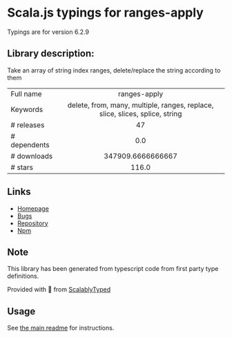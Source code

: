 
# Scala.js typings for ranges-apply

Typings are for version 6.2.9

## Library description:
Take an array of string index ranges, delete/replace the string according to them

|                    |                 |
| ------------------ | :-------------: |
| Full name          | ranges-apply |
| Keywords           | delete, from, many, multiple, ranges, replace, slice, slices, splice, string |
| # releases         | 47 |
| # dependents       | 0.0 |
| # downloads        | 347909.6666666667 |
| # stars            | 116.0 |

## Links
- [Homepage](https://codsen.com/os/ranges-apply)
- [Bugs](https://github.com/codsen/codsen/issues)
- [Repository](https://github.com/codsen/codsen)
- [Npm](https://www.npmjs.com/package/ranges-apply)
    


## Note
This library has been generated from typescript code from first party type definitions.

Provided with :purple_heart: from [ScalablyTyped](https://github.com/oyvindberg/ScalablyTyped)

## Usage
See [the main readme](../../readme.md) for instructions.



